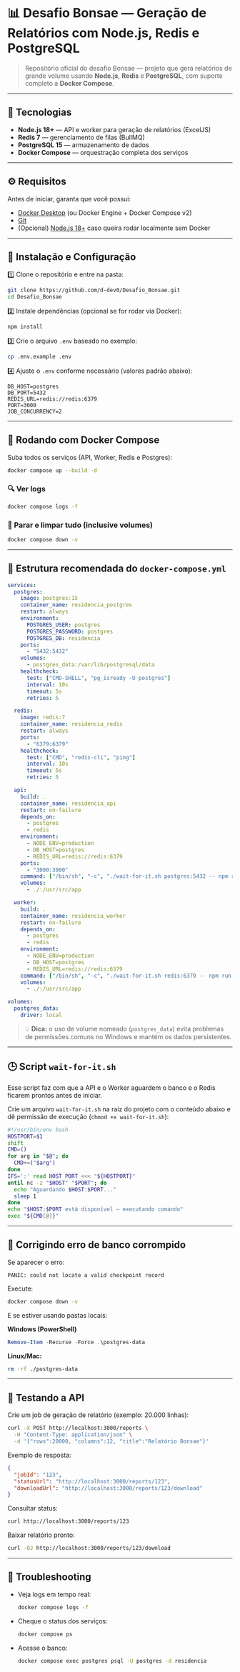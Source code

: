 # 📊 Desafio Bonsae — Geração de Relatórios com Node.js, Redis e PostgreSQL

> Repositório oficial do desafio Bonsae — projeto que gera relatórios de grande volume usando **Node.js**, **Redis** e **PostgreSQL**, com suporte completo a **Docker Compose**.

---

## 🚀 Tecnologias

* **Node.js 18+** — API e worker para geração de relatórios (ExcelJS)
* **Redis 7** — gerenciamento de filas (BullMQ)
* **PostgreSQL 15** — armazenamento de dados
* **Docker Compose** — orquestração completa dos serviços

---

## ⚙️ Requisitos

Antes de iniciar, garanta que você possui:

* [Docker Desktop](https://www.docker.com/products/docker-desktop/) (ou Docker Engine + Docker Compose v2)
* [Git](https://git-scm.com/downloads)
* (Opcional) [Node.js 18+](https://nodejs.org/) caso queira rodar localmente sem Docker

---

## 🧩 Instalação e Configuração

1️⃣ Clone o repositório e entre na pasta:

```bash
git clone https://github.com/d-dev0/Desafio_Bonsae.git
cd Desafio_Bonsae
```

2️⃣ Instale dependências (opcional se for rodar via Docker):

```bash
npm install
```

3️⃣ Crie o arquivo `.env` baseado no exemplo:

```bash
cp .env.example .env
```

4️⃣ Ajuste o `.env` conforme necessário (valores padrão abaixo):

```env
DB_HOST=postgres
DB_PORT=5432
REDIS_URL=redis://redis:6379
PORT=3000
JOB_CONCURRENCY=2
```

---

## 🐳 Rodando com Docker Compose

Suba todos os serviços (API, Worker, Redis e Postgres):

```bash
docker compose up --build -d
```

### 🔍 Ver logs

```bash
docker compose logs -f
```

### 🧼 Parar e limpar tudo (inclusive volumes)

```bash
docker compose down -v
```

---

## 🧱 Estrutura recomendada do `docker-compose.yml`

```yaml
services:
  postgres:
    image: postgres:15
    container_name: residencia_postgres
    restart: always
    environment:
      POSTGRES_USER: postgres
      POSTGRES_PASSWORD: postgres
      POSTGRES_DB: residencia
    ports:
      - "5432:5432"
    volumes:
      - postgres_data:/var/lib/postgresql/data
    healthcheck:
      test: ["CMD-SHELL", "pg_isready -U postgres"]
      interval: 10s
      timeout: 5s
      retries: 5

  redis:
    image: redis:7
    container_name: residencia_redis
    restart: always
    ports:
      - "6379:6379"
    healthcheck:
      test: ["CMD", "redis-cli", "ping"]
      interval: 10s
      timeout: 5s
      retries: 5

  api:
    build: .
    container_name: residencia_api
    restart: on-failure
    depends_on:
      - postgres
      - redis
    environment:
      - NODE_ENV=production
      - DB_HOST=postgres
      - REDIS_URL=redis://redis:6379
    ports:
      - "3000:3000"
    command: ["/bin/sh", "-c", "./wait-for-it.sh postgres:5432 -- npm run start"]
    volumes:
      - ./:/usr/src/app

  worker:
    build: .
    container_name: residencia_worker
    restart: on-failure
    depends_on:
      - postgres
      - redis
    environment:
      - NODE_ENV=production
      - DB_HOST=postgres
      - REDIS_URL=redis://redis:6379
    command: ["/bin/sh", "-c", "./wait-for-it.sh redis:6379 -- npm run worker"]
    volumes:
      - ./:/usr/src/app

volumes:
  postgres_data:
    driver: local
```

> 💡 **Dica:** o uso de volume nomeado (`postgres_data`) evita problemas de permissões comuns no Windows e mantém os dados persistentes.

---

## 🕒 Script `wait-for-it.sh`

Esse script faz com que a API e o Worker aguardem o banco e o Redis ficarem prontos antes de iniciar.

Crie um arquivo `wait-for-it.sh` na raiz do projeto com o conteúdo abaixo e dê permissão de execução (`chmod +x wait-for-it.sh`):

```bash
#!/usr/bin/env bash
HOSTPORT=$1
shift
CMD=()
for arg in "$@"; do
  CMD+=("$arg")
done
IFS=':' read HOST PORT <<< "${HOSTPORT}"
until nc -z "$HOST" "$PORT"; do
  echo "Aguardando $HOST:$PORT..."
  sleep 1
done
echo "$HOST:$PORT está disponível — executando comando"
exec "${CMD[@]}"
```

---

## 🧹 Corrigindo erro de banco corrompido

Se aparecer o erro:

```
PANIC: could not locate a valid checkpoint record
```

Execute:

```bash
docker compose down -v
```

E se estiver usando pastas locais:

**Windows (PowerShell)**

```powershell
Remove-Item -Recurse -Force .\postgres-data
```

**Linux/Mac:**

```bash
rm -rf ./postgres-data
```

---

## 🧪 Testando a API

Crie um job de geração de relatório (exemplo: 20.000 linhas):

```bash
curl -X POST http://localhost:3000/reports \
  -H "Content-Type: application/json" \
  -d '{"rows":20000, "columns":12, "title":"Relatório Bonsae"}'
```

Exemplo de resposta:

```json
{
  "jobId": "123",
  "statusUrl": "http://localhost:3000/reports/123",
  "downloadUrl": "http://localhost:3000/reports/123/download"
}
```

Consultar status:

```bash
curl http://localhost:3000/reports/123
```

Baixar relatório pronto:

```bash
curl -OJ http://localhost:3000/reports/123/download
```

---

## 🧭 Troubleshooting

* Veja logs em tempo real:

  ```bash
  docker compose logs -f
  ```
* Cheque o status dos serviços:

  ```bash
  docker compose ps
  ```
* Acesse o banco:

  ```bash
  docker compose exec postgres psql -U postgres -d residencia
  ```

